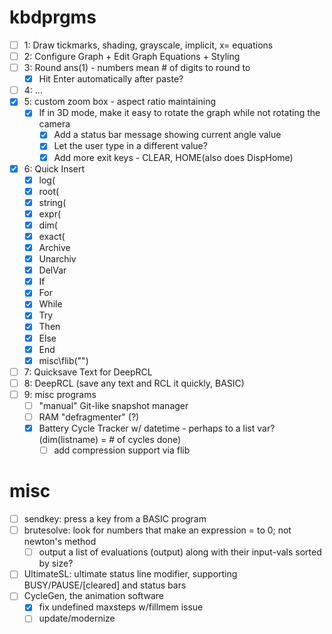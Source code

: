 # kbdprgms

 - [ ] 1: Draw tickmarks, shading, grayscale, implicit, x= equations
 - [ ] 2: Configure Graph + Edit Graph Equations + Styling
 - [ ] 3: Round ans(1) - numbers mean # of digits to round to
   - [X] Hit Enter automatically after paste?
 - [ ] 4: ...
 - [X] 5: custom zoom box - aspect ratio maintaining
   - [X] If in 3D mode, make it easy to rotate the graph while not rotating the camera
     - [X] Add a status bar message showing current angle value
     - [X] Let the user type in a different value?
     - [X] Add more exit keys - CLEAR, HOME(also does DispHome)
 - [X] 6: Quick Insert
   - [X] log(
   - [X] root(
   - [X] string(
   - [X] expr(
   - [X] dim(
   - [X] exact(
   - [X] Archive
   - [X] Unarchiv
   - [X] DelVar
   - [X] If
   - [X] For
   - [X] While
   - [X] Try
   - [X] Then
   - [X] Else
   - [X] End
   - [X] misc\flib("")
 - [ ] 7: Quicksave Text for DeepRCL
 - [ ] 8: DeepRCL (save any text and RCL it quickly, BASIC)
 - [ ] 9: misc programs
   - [ ] "manual" Git-like snapshot manager
   - [ ] RAM "defragmenter" (?)
   - [X] Battery Cycle Tracker w/ datetime - perhaps to a list var? (dim(listname) = # of cycles done)
     - [ ] add compression support via flib

# misc
 - [ ] sendkey: press a key from a BASIC program
 - [ ] brutesolve: look for numbers that make an expression = to 0; not newton's method
   - [ ] output a list of evaluations (output) along with their input-vals sorted by size?
 - [ ] UltimateSL: ultimate status line modifier, supporting BUSY/PAUSE/\[cleared\] and status bars
 - [ ] CycleGen, the animation software
   - [X] fix undefined maxsteps w/fillmem issue
   - [ ] update/modernize
